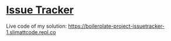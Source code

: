 # [Issue Tracker](https://www.freecodecamp.org/learn/quality-assurance/quality-assurance-projects/issue-tracker)

Live code of my solution: https://boilerplate-project-issuetracker-1.slimattcode.repl.co


